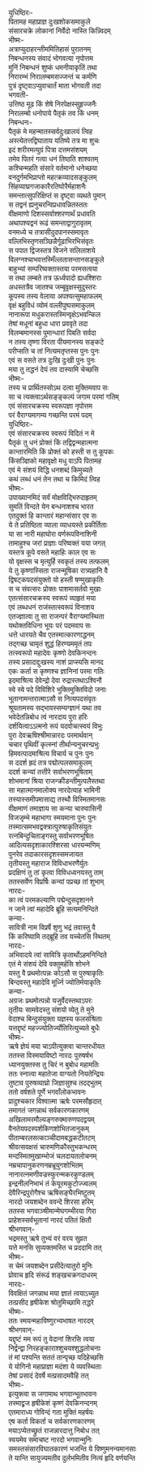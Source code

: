 युधिष्ठिरः-   
पितामह महाप्राज्ञ दुःखशोकसमाकुले  
संसारचक्रे लोकानां निर्वेदो नास्ति किन्न्विदम्  
भीष्मः-  
अत्राप्युदाहरन्तीममितिहासं पुरातनम्  
निबन्धनस्य संवादं भोगवत्या नृपोत्तम  
मुनिं निबन्धनं शुष्कं धमनीयाकृतिं तथा  
निरारम्भं निरालम्बमसज्जन्तं च कर्मणि  
पुत्रं दृष्ट्वाऽप्युवाचार्तं माता भोगवती तदा  
भगवती-  
उत्तिष्ठ मूढ किं शेषे निरपेक्षस्सुहृज्जनैः  
निरालम्बो धनोपाये पैतृकं तव किं धनम्  
निबन्धनः-   
पैतृकं मे महन्मातस्सर्वदुःखालयं त्विह  
अस्त्येतत्तद्विघाताय यतिष्ये तत्र मा शुचः  
इदं शरीरमत्युग्रं पित्रा दत्तमसंशयम्  
तमेव पितरं गत्वा धनं तिष्ठति शाश्वतम्  
कश्चिन्महति संसारे वर्तमानो धनेच्छया  
वनदुर्गमभिप्राप्तो महत्क्रव्यादसङ्कुलम्  
सिंहव्याघ्रगजाकारैरतिघोरैर्महाशनैः  
समन्तात्सुपरिक्षिप्तं स दृष्ट्वा व्यथते पुमान्  
स तद्वनं ह्यनुचरन्विप्रधावन्नितस्ततः  
वीक्षमाणो दिशस्सर्वाश्शरणार्थं प्रधावति  
अथापश्यद्वनं रूढं समन्ताद्वागुरावृतम्  
वनमध्ये च तत्रासीदुदपानस्समावृतः  
वल्लिभिस्तृणसञ्छिन्नैर्गूढाभिरभिसंवृतः  
स पपात द्विजस्तत्र विजने सलिलाशये  
विलग्नश्चाभवत्तस्मिँल्लतासन्तानसङ्कुले  
बाहुभ्यां सम्परिष्वक्तास्तया परमसत्वया  
स तथा लम्बते तत्र ऊर्ध्वपादो ह्यधश्शिराः  
अधस्तत्रैव जातश्च जम्बूवृक्षस्सुदुस्तरः  
कूपस्य तस्य वेलाया अपश्यत्सुमहाफलम्  
वृक्षं बहुविधं व्योमं वल्लीपुष्पसमाकुलम्  
नानारूपा मधुकरास्तस्मिन्वृक्षेऽभवन्किल  
तेषां मधूनां बहुधा धारा प्रववृते तदा  
विलम्बमानस्स पुमान्धारां पिबति सर्वदा  
न तस्य तृष्णा विरता पीयमानस्य सङ्कटे  
परीप्सति च तां नित्यमतृप्तस्स पुनः पुनः  
एवं स वसते तत्र दुःखि दुःखी पुनः पुनः  
मया तु तद्धनं देयं तव दास्यामि चेच्छसि  
भीष्मः-  
तस्य च प्रार्थितस्सोऽथ दत्वा मुक्तिमवाप सः  
सा च त्यक्त्वाऽर्थसङ्ङ्कल्पं जगाम परमां गतिम्  
एवं संसारचक्रस्य स्वरूपज्ञा नृपोत्तम  
परं वैराग्यमागम्य गच्छन्ति परमं पदम्  
युधिष्ठिरः-   
एवं संसारचक्रस्य स्वरूपं विदितं न मे  
पैतृकं तु धनं प्रोक्तं किं तद्विद्वन्महात्मना  
कान्तारमिति किं प्रोक्तं को हस्ती स तु कूपकः  
किंसञ्ज्ञिको महावृक्षो मधु वाऽपि पितामह  
एवं मे संशयं विद्धि धनशब्दं किमुच्यते  
कथं लब्धं धनं तेन तथा च किमिदं त्विह  
भीष्मः-  
उपाख्यानमिदं सर्वं मोक्षविद्भिरुदाहृतम्  
सुमतिं विन्दते येन बन्धनाशश्च भारत  
एतदुक्तं हि कान्तारं महान्संसार एव सः  
ये ते प्रतिष्ठिता व्याला व्याधयस्ते प्रकीर्तिताः  
या सा नारी महाघोरा वर्णरूपविनाशिनी  
तामाहुश्च जरां प्राज्ञाः परिष्वक्तं यया जगत्  
यस्तत्र कूपे वसते महाहिः काल एव सः  
यो वृक्षस्स च मृत्युर्हि स्वकृतं तस्य तत्फलम्  
ये तु कृष्णास्सिता राजन्मूषिका रात्र्यहानि वै  
द्विषट्कपदसंयुक्तो यो हस्ती षण्मुखाकृतिः  
स च संवत्सरः प्रोक्तः पाशमासर्तवो मुखाः  
एतत्संसारचक्रस्य स्वरूपं व्याहृतं मया  
एवं लब्धधनं राजंस्तत्स्वरूपं विनाशय  
एतज्ज्ञात्वा तु सा राजन्परं वैराग्यमास्थिता  
यथोक्तविधिना भूयः परं पदमवाप सः  
धत्ते धारयते चैव एतस्मात्कारणाद्धनम्  
तद्गच्छ चामृतं शुद्धं हिरण्यममृतं तपः  
तत्स्वरूपो महादेवः कृष्णो देवकिनन्दनः  
तस्य प्रसादाद्दुःखस्य नाशं प्राप्स्यसि मानद  
एकः कर्ता स कृष्णश्च ज्ञानिनां परमा गतिः  
इदमाश्रित्य देवेन्द्रो देवा रुद्रास्तथाऽश्विनौ  
स्वे स्वे पदे विविशिरे भुक्तिमुक्तिविदो जनाः  
भूतानामन्तरात्माऽसौ स नित्यपदसंवृतः  
श्रूयतामस्य सद्भावस्सम्यग्ज्ञानं यथा तव  
भवेदेतन्निबोध त्वं नारदाय पुरा हरिः  
दर्शयित्वाऽऽत्मनो रूपं यदवोचत्स्वयं विभुः  
पुरा देवऋषिश्श्रीमान्नारदः परमार्थवान्  
चचार पृथिवीं कृत्स्नां तीर्थान्यनुचरन्प्रभुः  
हिमवत्पादमाश्रित्य विचार्य च पुनः पुनः  
स ददर्श ह्रदं तत्र पद्मोत्पलसमाकुलम्  
ददर्श कन्यां तत्तीरे सर्वाभरणभूषिताम्  
शोभमानां श्रिया राजन्क्रीडन्तीमुत्पलैस्तथा  
सा महात्मानमालोक्य नारदेत्याह भामिनी  
तस्यास्समीपमासाद्य तस्थौ विस्मितमानसः  
वीक्षमाणं तमाज्ञाय सा कन्या चारुवासिनी  
विजजृम्भे महाभागा स्मयमाना पुनः पुनः  
तस्मात्समभवद्वक्त्रात्पुरुषाकृतिसंयुतः  
रत्नबिन्दुचिताङ्गस्तु सर्वाभरणभूषितः  
आदित्यसदृशाकारश्शिरसा धारयन्मणिम्  
पुनरेव तदाकारसदृशस्समजायत  
तृतीयस्तु महाराज विविधाभरणैर्युतः  
प्रदक्षिणं तु तां कृत्वा विविधध्वनयस्तु ताम्  
ततस्सर्वेण विप्रर्षिः कन्यां पप्रच्छ तां शुभाम्  
नारदः-  
का त्वं परमकल्याणि पद्मेन्दुसदृशानने  
न जाने त्वां महादेवि ब्रूहि सत्यमनिन्दिते  
कन्या-  
सावित्री नाम विप्रर्षे शृणु भद्रं तवास्तु वै  
किं करिष्यामि तद्ब्रूहि तव यच्चेतसि स्थितम्  
नारदः-  
अभिवादये त्वां सावित्रि कृतार्थोऽहमनिन्दिते  
एतं मे संशयं देवि वक्तुमर्हसि शोभने  
यस्तु वै प्रथमोत्पन्नः कोऽसौ स पुरुषाकृतिः  
बिन्दवस्तु महादेवि मूर्ध्नि ज्योतिर्मयाकृतिः  
कन्या-  
अग्रजः प्रथमोत्पन्नो यजुर्वेदस्तथाऽपरः  
तृतीयः सामवेदस्तु संशयो व्येतु ते मुने  
वेदाश्च बिन्दुसंयुक्ता यज्ञस्य फलसंश्रिताः  
यत्तद्दृष्टं महज्ज्योतिर्ज्योतिरित्युच्यते बुधैः  
भीष्मः-  
ऋषे ज्ञेयं मया चाऽपीत्युक्त्वा चान्तरधीयत  
ततस्स विस्मयाविष्टो नारदः पुरुषर्षभ  
ध्यानयुक्तस्स तु चिरं न बुबोध महामतिः  
ततः स्नात्वा महातेजा वाग्यतो नियतेन्द्रियः  
तुष्टाव पुरुषव्याघ्रो जिज्ञासुश्च तदद्भुतम्  
ततो वर्षशते पूर्णे भगवाँलोकभावनः  
प्रादुश्चकार विश्वात्मा ऋषेः परमसौहृदात्  
तमागतं जगन्नाथं सर्वकारणकारणम्  
अखिलामरमौल्यङ्गरुक्मारुणपदद्वयम्  
वैनतेयपदस्पर्शकिणशोभितजानुकम्  
पीताम्बरलसत्काञ्चीदामबद्धकटीतटम्  
श्रीवत्सवक्षसं चारुमणिकौस्तुभकन्धरम्  
मन्दस्मितमुखाम्भोजं चलदायतलोचनम्  
नम्रचापानुकरणनम्रभ्रूयुगशोभितम्  
नानारत्नमणीवज्रस्फुरन्मकरकुण्डलम्  
इन्द्रनीलनिभाभं तं केयूरमकुटोज्ज्वलम्  
देवैरिन्द्रपुरोगैश्च ऋषिसङ्घैरभिष्टुतम्  
नारदो जयशब्देन ववन्दे शिरसा हरिम्  
ततस्स भगवाञ्श्रीमान्मेघगम्भीरया गिरा  
प्राहेशस्सर्वभूतानां नारदं पतितं क्षितौ  
श्रीभगवान्-  
भद्रमस्तु ऋषे तुभ्यं वरं वरय सुव्रत  
यत्ते मनसि सुव्यक्तमस्ति च प्रददामि तत्  
भीष्मः-  
स चेमं जयशब्देन प्रसीदेत्यातुरो मुनिः  
प्रोवाच हृदि संरूढं शङ्खचक्रगदाधरम्  
नारदः-  
विवक्षितं जगन्नाथ मया ज्ञातं त्वयाऽच्युत  
तत्प्रसीद हृषीकेश श्रोतुमिच्छामि तद्धरे  
भीष्मः-  
ततः स्मयन्महाविष्णुरभ्यभाषत नारदम्  
श्रीभगवान्-  
यद्दृष्टं मम रूपं तु वेदानां शिरसि त्वया  
निर्द्वन्द्वा निरहङ्काराश्शुचयश्शुद्धलोचनाः  
तं मां पश्यन्ति सततं तान्पृच्छ यदिहेच्छसि  
ये योगिनो महाप्राज्ञा मदंशा ये व्यवस्थिताः  
तेषां प्रसादं देवर्षे मत्प्रसादमवैहि तत्  
भीष्मः-  
इत्युक्त्वा स जगामाथ भगवान्भूतभावनः  
तस्माद्व्रज हृषीकेशं कृष्णं देवकिनन्दनम्  
एतमाराध्य गोविन्दं गता मुक्तिं महर्षयः  
एष कर्ता विकर्ता च सर्वकारणकारणम्  
मयाऽप्येतच्छ्रुतं राजन्नारदात्तु निबोध तत्  
स्वयमेव समाचष्ट नारदो भगवान्मुनिः  
समस्तसंसारविघातकारणं भजन्ति ये विष्णुमनन्यमानसाः  
ते यान्ति सायुज्यमतीव दुर्लभमितीव नित्यं हृदि वर्णयन्ति  
